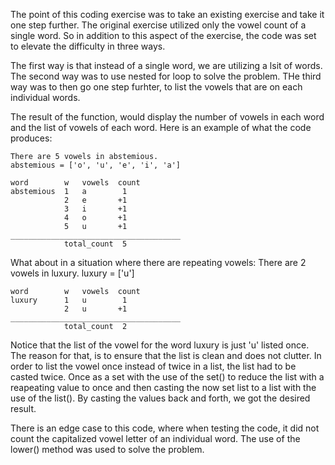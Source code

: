 The point of this coding exercise was to take an existing exercise and take it one step further. The original exercise utilized only the vowel count of a single word. So in addition to this aspect of the exercise, the code was set to elevate the difficulty in three ways.

The first way is that instead of a single word, we are utilizing a lsit of words.
The second way was to use nested for loop to solve the problem. 
THe third way was to then go one step furhter, to list the vowels that are on each individual words. 

The result of the function, would display the number of vowels in each word and the list of vowels of each word. Here is an example of what the code produces:

    There are 5 vowels in abstemious.
    abstemious = ['o', 'u', 'e', 'i', 'a']

    word        w   vowels  count
    abstemious  1   a        1
                2   e       +1
                3   i       +1
                4   o       +1
                5   u       +1
    ______________________________________
                total_count  5   

What about in a situation where there are repeating vowels:
    There are 2 vowels in luxury.
    luxury = ['u']

    word        w   vowels  count
    luxury      1   u        1
                2   u       +1
    ______________________________________
                total_count  2

Notice that the list of the vowel for the word luxury is just 'u' listed once. The reason for that, is to ensure that the list is clean and does not clutter. In order to list the vowel once instead of twice in a list, the list had to be casted twice. Once as a set with the use of the set() to reduce the list with a reapeating value to once and then casting the now set list to a list with the use of the list(). By casting the values back and forth, we got the desired result.

There is an edge case to this code, where when testing the code, it did not count the capitalized vowel letter of an individual word. The use of the lower() method was used to solve the problem.
